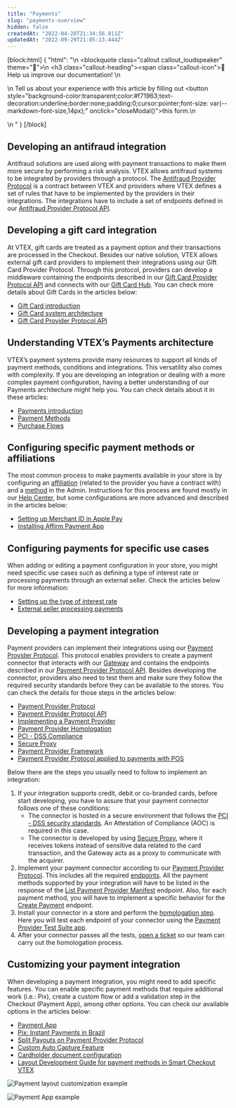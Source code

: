```yaml
---
title: "Payments"
slug: "payments-overview"
hidden: false
createdAt: "2022-04-28T21:34:56.911Z"
updatedAt: "2022-09-29T21:05:13.444Z"
---
```

[block:html]
{
  "html": "<style>\n    .markdown-body .callout[theme=\"📣\"] {\n    --icon: \"\\f0a1\";\n    --icon-color: #142032;\n    --border: #142032;\n    --background: #f8f7fc;\n    --text: #4a596b;\n    }\n  </style>\n  <blockquote class=\"callout callout_loudspeaker\" theme=\"📣\">\n    <h3 class=\"callout-heading\"><span class=\"callout-icon\">📣</span>Help us improve our documentation! </h3>\n      <p>\n      Tell us about your experience with this article by filling out <button style=\"background-color:transparent;color:#f71963;text-decoration:underline;border:none;padding:0;cursor:pointer;font-size: var(--markdown-font-size,14px);\" onclick=\"closeModal()\">this form.</button>\n      </p>\n  </blockquote>"
}
[/block]

## Developing an antifraud integration

Antifraud solutions are used along with payment transactions to make them more secure by performing a risk analysis. VTEX allows antifraud systems to be integrated by providers through a protocol. The [Antifraud Provider Protocol](https://help.vtex.com/en/tutorial/antifraud-provider--4aZtmdpgFikcsQomWyqAOq) is a contract between VTEX and providers where VTEX defines a set of rules that have to be implemented by the providers in their integrations. The integrations have to include a set of endpoints defined in our [Antifraud Provider Protocol API](https://developers.vtex.com/vtex-rest-api/reference/antifraud-provider-protocol-overview).

## Developing a gift card integration

At VTEX, gift cards are treated as a payment option and their transactions are processed in the Checkout. Besides our native solution, VTEX allows external gift card providers to implement their integrations using our Gift Card Provider Protocol. Through this protocol, providers can develop a middleware containing the endpoints described in our [Gift Card Provider Protocol API](https://developers.vtex.com/vtex-rest-api/reference/giftcard-provider-protocol-overview) and connects with our [Gift Card Hub](https://developers.vtex.com/vtex-rest-api/reference/giftcard-hub-api-overview). You can check more details about Gift Cards in the articles below:

- [Gift Card introduction](https://developers.vtex.com/vtex-rest-api/docs/gift-card-integration-guide-system-architecture)
- [Gift Card system architecture](https://developers.vtex.com/vtex-rest-api/docs/gift-card-integration-guide-system-architecture)
- [Gift Card Provider Protocol API](https://developers.vtex.com/vtex-rest-api/reference/giftcard-provider-protocol-overview)

## Understanding VTEX’s Payments architecture

VTEX’s payment systems provide many resources to support all kinds of payment methods, conditions and integrations. This versatility also comes with complexity. If you are developing an integration or dealing with a more complex payment configuration, having a better understanding of our Payments architecture might help you. You can check details about it in these articles:

- [Payments introduction](https://developers.vtex.com/vtex-rest-api/docs/payments-integration-guide)
- [Payment Methods](https://developers.vtex.com/vtex-rest-api/docs/payments-integration-payment-methods)
- [Purchase Flows](https://developers.vtex.com/vtex-rest-api/docs/payments-integration-purchase-flows)

## Configuring specific payment methods or affiliations

The most common process to make payments available in your store is by configuring an [affiliation](https://help.vtex.com/tutorial/registering-gateway-affiliations--tutorials_444) (related to the provider you have a contract with) and a [method](https://help.vtex.com/en/tutorial/how-to-configure-payment-conditions) in the Admin. Instructions for this process are found mostly in our [Help Center](https://help.vtex.com/subcategory/payment-settings--3tDGibM2tqMyqIyukqmmMw), but some configurations are more advanced and described in the articles below:

- [Setting up Merchant ID in Apple Pay](https://developers.vtex.com/vtex-rest-api/docs/setting-up-merchant-id-in-apple-pay)
- [Installing Affirm Payment App](https://developers.vtex.com/vtex-rest-api/docs/installing-affirm-payment-app-1)

## Configuring payments for specific use cases

When adding or editing a payment configuration in your store, you might need specific use cases such as defining a type of interest rate or processing payments through an external seller. Check the articles below for more information:

- [Setting up the type of interest rate](https://developers.vtex.com/vtex-rest-api/docs/setting-up-the-type-of-interest-rate)
- [External seller processing payments](https://developers.vtex.com/vtex-rest-api/docs/external-seller-processing-payments)

## Developing a payment integration

Payment providers can implement their integrations using our [Payment Provider Protocol](https://developers.vtex.com/vtex-rest-api/docs/payments-integration-payment-provider-protocol). This protocol enables providers to create a payment connector that interacts with our [Gateway](https://help.vtex.com/tutorial/what-is-a-payment-gateway--2KH9Wdi7F6swOU4amECSOk) and contains the endpoints described in our [Payment Provider Protocol API](https://developers.vtex.com/vtex-rest-api/reference/payment-provider-protocol-api-overview). Besides developing the connector, providers also need to test them and make sure they follow the required security standards before they can be available to the stores. You can check the details for those steps in the articles below:

- [Payment Provider Protocol](https://developers.vtex.com/vtex-rest-api/docs/payments-integration-payment-provider-protocol)
- [Payment Provider Protocol API](https://developers.vtex.com/vtex-rest-api/reference/payment-provider-protocol-api-overview)
- [Implementing a Payment Provider](https://developers.vtex.com/vtex-rest-api/docs/payments-integration-implementing-a-payment-provider)
- [Payment Provider Homologation](https://developers.vtex.com/vtex-rest-api/docs/payments-integration-payment-provider-homologation)
- [PCI - DSS Compliance](https://developers.vtex.com/vtex-rest-api/docs/payments-integration-pci-dss-compliance)
- [Secure Proxy](https://developers.vtex.com/vtex-rest-api/docs/payments-integration-secure-proxy)
- [Payment Provider Framework](https://developers.vtex.com/vtex-rest-api/docs/payments-integration-payment-provider-framework)
- [Payment Provider Protocol applied to payments with POS](https://developers.vtex.com/vtex-rest-api/docs/payments-integration-ppp-applied-to-pos)

Below there are the steps you usually need to follow to implement an integration:

1. If your integration supports credit, debit or co-branded cards, before start developing, you have to assure that your payment connector follows one of these conditions:
    - The connector is hosted in a secure environment that follows the [PCI - DSS security standards](https://developers.vtex.com/vtex-rest-api/docs/payments-integration-pci-dss-compliance). An Attestation of Compliance (AOC) is required in this case.
    - The connector is developed by using [Secure Proxy](https://developers.vtex.com/vtex-rest-api/docs/payments-integration-secure-proxy), where it receives tokens instead of sensitive data related to the card transaction, and the Gateway acts as a proxy to communicate with the acquirer.
2. Implement your payment connector according to our [Payment Provider Protocol](https://developers.vtex.com/vtex-rest-api/docs/payments-integration-payment-provider-protocol). This includes all the required [endpoints](https://developers.vtex.com/vtex-rest-api/reference/payment-provider-protocol-api-overview). All the payment methods supported by your integration will have to be listed in the response of the [List Payment Provider Manifest](https://developers.vtex.com/vtex-developer-docs/reference/manifest-1) endpoint. Also, for each payment method, you will have to implement a specific behavior for the [Create Payment](https://developers.vtex.com/vtex-developer-docs/reference/createpayment) endpoint.
3. Install your connector in a store and perform the [homologation step](https://developers.vtex.com/vtex-rest-api/docs/payments-integration-payment-provider-homologation). Here you will test each endpoint of your connector using the [Payment Provider Test Suite app](https://apps.vtex.com/vtex-payment-provider-test-suite/p).
4. After your connector passes all the tests, [open a ticket](https://help.vtex.com/en/support) so our team can carry out the homologation process.

## Customizing your payment integration

When developing a payment integration, you might need to add specific features. You can enable specific payment methods that require additional work (i.e.: Pix), create a custom flow or add a validation step in the Checkout (Payment App), among other options. You can check our available options in the articles below:

- [Payment App](https://developers.vtex.com/vtex-rest-api/docs/payments-integration-payment-app)
- [Pix: Instant Payments in Brazil](https://developers.vtex.com/vtex-rest-api/docs/payments-integration-pix-instant-payments-in-brazil)
- [Split Payouts on Payment Provider Protocol](https://developers.vtex.com/vtex-rest-api/docs/split-payouts-on-payment-provider-protocol)
- [Custom Auto Capture Feature](https://developers.vtex.com/vtex-rest-api/docs/custom-auto-capture-feature)
- [Cardholder document configuration](https://developers.vtex.com/vtex-rest-api/docs/cardholder-document-configuration)
- [Layout Development Guide for payment methods in Smart Checkout VTEX](https://developers.vtex.com/vtex-rest-api/docs/layout-development-guide-for-payment-methods-in-smart-checkout-vtex)

![Payment layout customization example](https://raw.githubusercontent.com/vtexdocs/dev-portal-content/main/images/payments-overview-0.gif)

![Payment App example](https://raw.githubusercontent.com/vtexdocs/dev-portal-content/main/images/payments-overview-1.gif)
